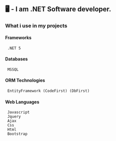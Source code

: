 ## 🖥️ - I am .NET Software developer.
          
### What i use in my projects 

#### Frameworks
     .NET 5
    
#### Databases
     MSSQL

#### ORM Technologies
     EntityFramework (CodeFirst) (DbFirst)

#### Web Languages
     Javascript
     Jquery
     Ajax
     Css
     Html
     Bootstrap
